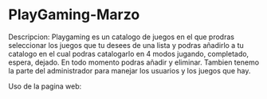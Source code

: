 # PlayGaming-Marzo

Descripcion: Playgaming es un catalogo de juegos en el que prodras seleccionar los juegos que tu desees de una lista y podras añadirlo a tu catalogo en el cual podras catalogarlo en 4 modos jugando, completado, espera, dejado. En todo momento podras añadir y eliminar. Tambien tenemo la parte del administrador para manejar los usuarios y los juegos que hay.

Uso de la pagina web:
